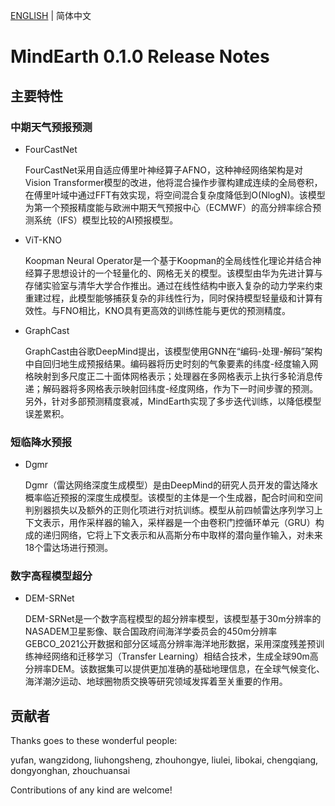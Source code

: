 [ENGLISH](RELEASE.md) | 简体中文

# MindEarth 0.1.0 Release Notes

## 主要特性

### 中期天气预报预测

* FourCastNet

    FourCastNet采用自适应傅里叶神经算子AFNO，这种神经网络架构是对Vision Transformer模型的改进，他将混合操作步骤构建成连续的全局卷积，在傅里叶域中通过FFT有效实现，将空间混合复杂度降低到O(NlogN)。该模型为第一个预报精度能与欧洲中期天气预报中心（ECMWF）的高分辨率综合预测系统（IFS）模型比较的AI预报模型。

* ViT-KNO

    Koopman Neural Operator是一个基于Koopman的全局线性化理论并结合神经算子思想设计的一个轻量化的、网格无关的模型。该模型由华为先进计算与存储实验室与清华大学合作推出。通过在线性结构中嵌入复杂的动力学来约束重建过程，此模型能够捕获复杂的非线性行为，同时保持模型轻量级和计算有效性。与FNO相比，KNO具有更高效的训练性能与更优的预测精度。

* GraphCast

    GraphCast由谷歌DeepMind提出，该模型使用GNN在“编码-处理-解码”架构中自回归地生成预报结果。编码器将历史时刻的气象要素的纬度-经度输入网格映射到多尺度正二十面体网格表示；处理器在多网格表示上执行多轮消息传递；解码器将多网格表示映射回纬度-经度网络，作为下一时间步骤的预测。另外，针对多部预测精度衰减，MindEarth实现了多步迭代训练，以降低模型误差累积。

### 短临降水预报

* Dgmr

    Dgmr（雷达网络深度生成模型）是由DeepMind的研究人员开发的雷达降水概率临近预报的深度生成模型。该模型的主体是一个生成器，配合时间和空间判别器损失以及额外的正则化项进行对抗训练。模型从前四帧雷达序列学习上下文表示，用作采样器的输入，采样器是一个由卷积门控循环单元（GRU）构成的递归网络，它将上下文表示和从高斯分布中取样的潜向量作输入，对未来18个雷达场进行预测。

### 数字高程模型超分

* DEM-SRNet

    DEM-SRNet是一个数字高程模型的超分辨率模型，该模型基于30m分辨率的NASADEM卫星影像、联合国政府间海洋学委员会的450m分辨率GEBCO_2021公开数据和部分区域高分辨率海洋地形数据，采用深度残差预训练神经网络和迁移学习（Transfer Learning）相结合技术，生成全球90m高分辨率DEM。该数据集可以提供更加准确的基础地理信息，在全球气候变化、海洋潮汐运动、地球圈物质交换等研究领域发挥着至关重要的作用。

## 贡献者

Thanks goes to these wonderful people:

yufan, wangzidong, liuhongsheng, zhouhongye, liulei, libokai, chengqiang, dongyonghan, zhouchuansai

Contributions of any kind are welcome!
